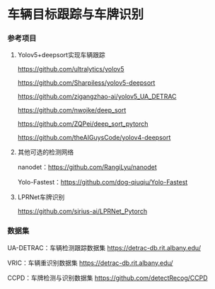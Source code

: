# 车辆目标跟踪与车牌识别

### 参考项目

1. Yolov5+deepsort实现车辆跟踪

   https://github.com/ultralytics/yolov5

   https://github.com/Sharpiless/yolov5-deepsort

   https://github.com/zigangzhao-ai/yolov5_UA_DETRAC

   https://github.com/nwojke/deep_sort

   https://github.com/ZQPei/deep_sort_pytorch

   https://github.com/theAIGuysCode/yolov4-deepsort



2. 其他可选的检测网络

   nanodet：https://github.com/RangiLyu/nanodet

   Yolo-Fastest：https://github.com/dog-qiuqiu/Yolo-Fastest

   

3. LPRNet车牌识别

   https://github.com/sirius-ai/LPRNet_Pytorch

### 数据集
​UA-DETRAC：车辆检测跟踪数据集
https://detrac-db.rit.albany.edu/

​VRIC：车辆重识别数据集
https://detrac-db.rit.albany.edu/

​CCPD：车牌检测与识别数据集
https://github.com/detectRecog/CCPD

